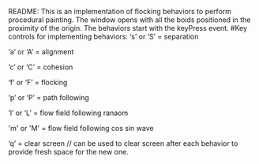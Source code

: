 README:
This is an implementation of flocking behaviors to perform procedural painting.
The window opens with all the boids positioned in the proximity of the origin. The behaviors start with the keyPress event.
 #Key controls for implementing behaviors:
‘s’ or ‘S’ = separation

‘a’ or ‘A’ = alignment

‘c’ or ‘C’ = cohesion

‘f’ or ‘F’ = flocking

‘p’ or ‘P’ = path following

‘l’ or ‘L’ = flow field following ranaom

'm' or 'M' = flow field following cos sin wave

‘q’ = clear screen // can be used to clear screen after each behavior to provide fresh space for the new one.

